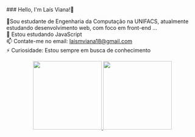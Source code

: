 <div>
### Hello, I'm Laís Viana!👋

📖Sou estudante de Engenharia da Computação na UNIFACS, atualmente estudando desenvolvimento web, com foco em front-end ... <br>
🌱 Estou estudando JavaScript <br>
📫 Contate-me no email: laismviana18@gmail.com <br>
⚡ Curiosidade: Estou sempre em busca de conhecimento
  
<div> 

<div align="center">

  <a href="https://github.com/LaisMagalhaesViana">
  <img height="180em" src="https://github-readme-stats.vercel.app/api?username=LaisMagalhaesViana&show_icons=true&theme=panda&include_all_commits=true&count_private=true"/>
  <img height="180em" src="https://github-readme-stats.vercel.app/api/top-langs/?username=LaisMagalhaesViana&layout=compact&langs_count=7&theme=panda"/>
  
</div>
